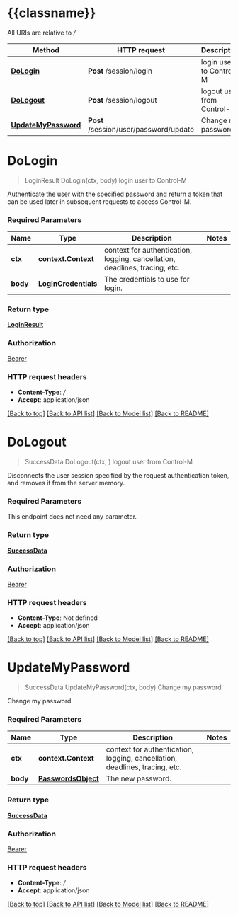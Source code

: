 # {{classname}}

All URIs are relative to */*

Method | HTTP request | Description
------------- | ------------- | -------------
[**DoLogin**](SessionApi.md#DoLogin) | **Post** /session/login | login user to Control-M
[**DoLogout**](SessionApi.md#DoLogout) | **Post** /session/logout | logout user from Control-M
[**UpdateMyPassword**](SessionApi.md#UpdateMyPassword) | **Post** /session/user/password/update | Change my password

# **DoLogin**
> LoginResult DoLogin(ctx, body)
login user to Control-M

Authenticate the user with the specified password and return a token that can be used later in subsequent requests to access Control-M.

### Required Parameters

Name | Type | Description  | Notes
------------- | ------------- | ------------- | -------------
 **ctx** | **context.Context** | context for authentication, logging, cancellation, deadlines, tracing, etc.
  **body** | [**LoginCredentials**](LoginCredentials.md)| The credentials to use for login. | 

### Return type

[**LoginResult**](LoginResult.md)

### Authorization

[Bearer](../README.md#Bearer)

### HTTP request headers

 - **Content-Type**: */*
 - **Accept**: application/json

[[Back to top]](#) [[Back to API list]](../README.md#documentation-for-api-endpoints) [[Back to Model list]](../README.md#documentation-for-models) [[Back to README]](../README.md)

# **DoLogout**
> SuccessData DoLogout(ctx, )
logout user from Control-M

Disconnects the user session specified by the request authentication token, and removes it from the server memory.

### Required Parameters
This endpoint does not need any parameter.

### Return type

[**SuccessData**](SuccessData.md)

### Authorization

[Bearer](../README.md#Bearer)

### HTTP request headers

 - **Content-Type**: Not defined
 - **Accept**: application/json

[[Back to top]](#) [[Back to API list]](../README.md#documentation-for-api-endpoints) [[Back to Model list]](../README.md#documentation-for-models) [[Back to README]](../README.md)

# **UpdateMyPassword**
> SuccessData UpdateMyPassword(ctx, body)
Change my password

Change my password

### Required Parameters

Name | Type | Description  | Notes
------------- | ------------- | ------------- | -------------
 **ctx** | **context.Context** | context for authentication, logging, cancellation, deadlines, tracing, etc.
  **body** | [**PasswordsObject**](PasswordsObject.md)| The new password. | 

### Return type

[**SuccessData**](SuccessData.md)

### Authorization

[Bearer](../README.md#Bearer)

### HTTP request headers

 - **Content-Type**: */*
 - **Accept**: application/json

[[Back to top]](#) [[Back to API list]](../README.md#documentation-for-api-endpoints) [[Back to Model list]](../README.md#documentation-for-models) [[Back to README]](../README.md)

